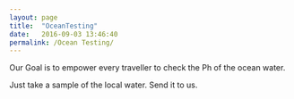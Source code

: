 ```yaml
---
layout: page
title:  "OceanTesting"
date:   2016-09-03 13:46:40
permalink: /Ocean Testing/
---
```




Our Goal is to empower every traveller to check the Ph of the ocean water. 

Just take a sample of the local water.  Send it to us.




